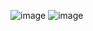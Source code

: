 ![image](https://github.com/danielorlowski00/E-biznes/assets/100523893/2f23f8e1-b78e-4d81-84f2-9d55f0d2f6bd)
![image](https://github.com/danielorlowski00/E-biznes/assets/100523893/087de217-f911-4080-b8b4-69eb11427ddf)
